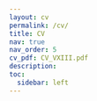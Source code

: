 ```yaml
---
layout: cv
permalink: /cv/
title: CV
nav: true
nav_order: 5
cv_pdf: CV_VXIII.pdf
description:
toc:
  sidebar: left
---
```


